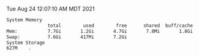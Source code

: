 Tue Aug 24 12:07:10 AM MDT 2021
```bash
System Memory
               total        used        free      shared  buff/cache   available
Mem:           7.7Gi       1.2Gi       4.7Gi       7.0Mi       1.8Gi       6.1Gi
Swap:          7.6Gi       417Mi       7.2Gi
System Storage
627M	.
```
```bash
